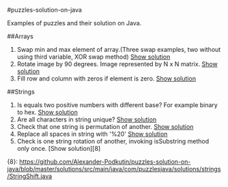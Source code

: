 #puzzles-solution-on-java

Examples of puzzles and their solution on Java.

##Arrays

1. Swap min and max element of array.(Three swap examples, two without using third variable, XOR swap method)
    [Show solution][2]
2. Rotate image by 90 degrees. Image represented by N x N matrix.
    [Show solution][6]
3. Fill row and column with zeros if element is zero.
    [Show solution][7]
    
##Strings

1. Is equals two positive numbers with different base? For example binary to hex.
    [Show solution][1]
2. Are all characters in string unique?
    [Show solution][3]
3. Check that one string is permutation of another.
    [Show solution][4]
4. Replace all spaces in string with '%20'
    [Show solution][5]
5. Check is one string rotation of another, invoking isSubstring method only once.
    [Show solution][8]
 

[1]: https://github.com/Alexander-Podkutin/puzzles-solution-on-java/blob/master/solutions/src/main/java/com/puzzlesjava/solutions/strings/IsEqualsTwoNumbersWithDifferentBase.java
[2]: https://github.com/Alexander-Podkutin/puzzles-solution-on-java/blob/master/solutions/src/main/java/com/puzzlesjava/solutions/arrays/SwapMinMax.java
[3]: https://github.com/Alexander-Podkutin/puzzles-solution-on-java/blob/master/solutions/src/main/java/com/puzzlesjava/solutions/strings/IsAllCharactersUnique.java
[4]: https://github.com/Alexander-Podkutin/puzzles-solution-on-java/blob/master/solutions/src/main/java/com/puzzlesjava/solutions/strings/StringPermutation.java
[5]: https://github.com/Alexander-Podkutin/puzzles-solution-on-java/blob/master/solutions/src/main/java/com/puzzlesjava/solutions/strings/ReplaceSpacesWith20.java
[6]: https://github.com/Alexander-Podkutin/puzzles-solution-on-java/blob/master/solutions/src/main/java/com/puzzlesjava/solutions/arrays/RotateMatrixImage.java
[7]: https://github.com/Alexander-Podkutin/puzzles-solution-on-java/blob/master/solutions/src/main/java/com/puzzlesjava/solutions/arrays/FillMatrixWithZeros.java
{8}: https://github.com/Alexander-Podkutin/puzzles-solution-on-java/blob/master/solutions/src/main/java/com/puzzlesjava/solutions/strings/StringShift.java